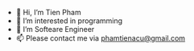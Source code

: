 - 👋 Hi, I’m Tien Pham
- 👀 I’m interested in programming
- 🌱 I’m Softeare Engineer
- 📫 Please contact me via phamtienacu@gmail.com

<!---
tienpahm/tienpahm is a ✨ special ✨ repository because its `README.md` (this file) appears on your GitHub profile.
You can click the Preview link to take a look at your changes.
--->
